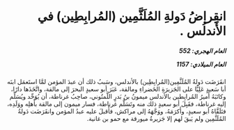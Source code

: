 <h1 dir="rtl">انقِراضُ دَولةِ المُلَثَّمِين (المُرابِطِين) في الأَندلُس .</h1>

<h5 dir="rtl">العام الهجري:  552

العام الميلادي: 1157

</h5>

<p dir="rtl">انقَرَضَت دَولةُ المُلَثَّمِين(المُرابِطِين) بالأندلس، وسَببُ ذلك أن عبدَ المؤمن لمَّا استَعمَل ابنَه أبا سَعيدٍ عَلِيًّا على الجَزيرَةِ الخَضراءِ ومالقة، عَبَرَ أبو سعيدٍ البحرَ إلى مالقة، واتَّخَذَها دارًا، وكاتَبَهُ أَميرُ المُرابِطين بالأندلس ميمونُ بنُ بَدرٍ اللَّمتُوني، صاحِبُ غرناطة، أن يُوَحِّد ويُسَلِّم إليه غرناطة، فقَبِلَ أبو سعيدٍ ذلك منه وتَسَلَّم غرناطة، فسار ميمون إلى مالقة بأَهلِه ووَلَدِه، فتَلَقَّاهُ أبو سعيدٍ، وأَكرَمَهُ، ووَجَّهَهُ إلى مراكش، فأَقبلَ عليه عبدُ المؤمن وانقَرَضَت دَولةُ المُلَثَّمِين ولم يَبقَ لهم إلا جَزيرةُ ميورقة مع حمو بن غانية.</p></br>
